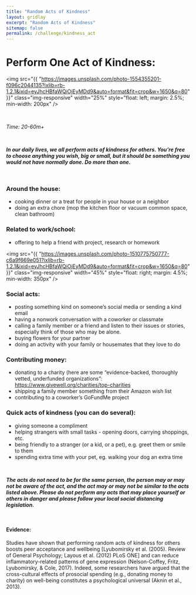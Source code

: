```yaml
---
title: "Random Acts of Kindness"
layout: gridlay
excerpt: "Random Acts of Kindness"
sitemap: false
permalink: /challenge/kindness_act
---
```




# Perform One Act of Kindness: 

<img src="{{ "https://images.unsplash.com/photo-1554355201-f096c2044135?ixlib=rb-1.2.1&ixid=eyJhcHBfaWQiOjEyMDd9&auto=format&fit=crop&w=1650&q=80" }}" class="img-responsive" width="25%" style="float: left; margin: 2.5%; min-width: 200px" />

&nbsp;

*Time: 20-60m+*

&nbsp;

***In our daily lives, we all perform acts of kindness for others. You’re free to choose anything you wish, big or small, but it should be something you would not have normally done. Do more than one.***

&nbsp;
&nbsp;
&nbsp;

### Around the house:
- cooking dinner or a treat for people in your house or a neighbor
- doing an extra chore (mop the kitchen floor or vacuum common space, clean bathroom)

### Related to work/school:
- offering to help a friend with project, research or homework

<img src="{{ "https://images.unsplash.com/photo-1510775750777-c6a9f669e051?ixlib=rb-1.2.1&ixid=eyJhcHBfaWQiOjEyMDd9&auto=format&fit=crop&w=1650&q=80" }}" class="img-responsive" width="45%" style="float: right; margin: 4.5%; min-width: 350px" />

### Social acts:
- posting something kind on someone’s social media or sending a kind email
- having a nonwork conversation with a coworker or classmate
- calling a family member or a friend and listen to their issues or stories, especially think of those who may be alone.
- buying flowers for your partner
- doing an activity with your family or housemates that they love to do

### Contributing money:
- donating to a charity (here are some “evidence-backed, thoroughly vetted, underfunded organizations”: https://www.givewell.org/charities/top-charities
- shipping a family member something from their Amazon wish list
- contributing to a coworker’s GoFundMe project

### Quick acts of kindness (you can do several):
- giving someone a compliment
- helping strangers with small tasks - opening doors, carrying shoppings, etc.
- being friendly to a stranger (or a kid, or a pet), e.g. greet them or smile to them
- spending extra time with your pet, eg. walking your dog an extra time

&nbsp;
&nbsp;

***The acts do not need to be for the same person, the person may or may not be aware of the act, and the act may or may not be similar to the acts listed above. Please do not perform any acts that may place yourself or others in danger and please follow your local social distancing legislation.***

&nbsp;
&nbsp;
&nbsp;

#### Evidence: 
Studies have shown that performing random acts of kindness for others boosts peer acceptance and wellbeing [Lyubomirsky et al. (2005). Review of General Psychology; Layous et al. (2012) PLoS ONE] and can reduce inflammatory-related patterns of gene expression (Nelson-Coffey, Fritz, Lyubomirsky, & Cole, 2017). Indeed, some researchers have argued that the cross-cultural effects of prosocial spending (e.g., donating money to charity) on well-being constitutes a psychological universal (Aknin et al., 2013). 

&nbsp;
&nbsp;
